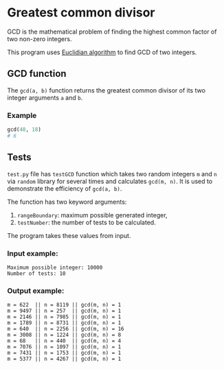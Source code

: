 # Greatest common divisor
GCD is the mathematical problem of finding the highest common factor of two non-zero integers.

This program uses [Euclidian algorithm](https://en.wikipedia.org/wiki/Euclidean_algorithm) to find GCD of two integers.

## GCD function
The `gcd(a, b)` function returns the greatest common divisor of its two integer arguments `a` and `b`.

### Example
```python
gcd(48, 18)
# 6
```

## Tests
`test.py` file has `testGCD` function which takes two random integers `m` and `n` via `random` library for several times and calculates `gcd(m, n)`.
It is used to demonstrate the efficiency of `gcd(a, b)`.

The function has two keyword arguments:
1. `rangeBoundary`: maximum possible generated integer,
2. `testNumber`: the number of tests to be calculated.

The program takes these values from input.

### Input example:
```
Maximum possible integer: 10000
Number of tests: 10
```

### Output example:
```
m = 622  || n = 8119 || gcd(m, n) = 1
m = 9497 || n = 257  || gcd(m, n) = 1
m = 2146 || n = 7985 || gcd(m, n) = 1
m = 1789 || n = 8731 || gcd(m, n) = 1
m = 640  || n = 2256 || gcd(m, n) = 16
m = 3008 || n = 1224 || gcd(m, n) = 8
m = 68   || n = 440  || gcd(m, n) = 4
m = 7076 || n = 1097 || gcd(m, n) = 1
m = 7431 || n = 1753 || gcd(m, n) = 1
m = 5377 || n = 4267 || gcd(m, n) = 1
```